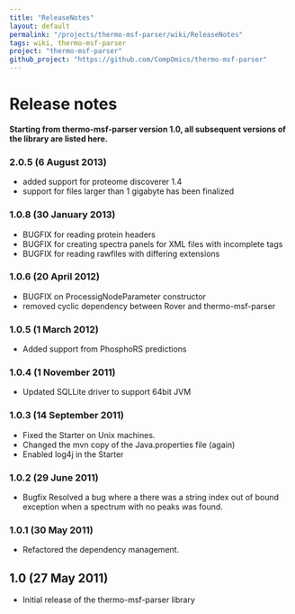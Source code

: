 ```yaml
---
title: "ReleaseNotes"
layout: default
permalink: "/projects/thermo-msf-parser/wiki/ReleaseNotes"
tags: wiki, thermo-msf-parser
project: "thermo-msf-parser"
github_project: "https://github.com/CompOmics/thermo-msf-parser"
---
```


# Release notes

**Starting from thermo-msf-parser version 1.0, all subsequent versions of the library are listed here.**

### 2.0.5 (6 August 2013)
 * added support for proteome discoverer 1.4
 * support for files larger than 1 gigabyte has been finalized

### 1.0.8 (30 January 2013)
 * BUGFIX for reading protein headers
 * BUGFIX for creating spectra panels for XML files with incomplete tags
 * BUGFIX for reading rawfiles with differing extensions

### 1.0.6 (20 April 2012)
 * BUGFIX on ProcessigNodeParameter constructor
 * removed cyclic dependency between Rover and thermo-msf-parser

### 1.0.5 (1 March 2012)
 * Added support from PhosphoRS predictions

### 1.0.4 (1 November 2011)
 * Updated SQLLite driver to support 64bit JVM 

### 1.0.3 (14 September 2011)
 * Fixed the Starter on Unix machines.
 * Changed the mvn copy of the Java.properties file (again)
 * Enabled log4j in the Starter

### 1.0.2 (29 June 2011)
 * Bugfix Resolved a bug where a there was a string index out of bound exception when a
spectrum with no peaks was found.

### 1.0.1 (30 May 2011)
 * Refactored the dependency management.

## 1.0 (27 May 2011)
 * Initial release of the thermo-msf-parser library